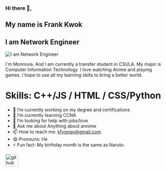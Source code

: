 ### Hi there 👋, 

## My name is Frank Kwok
## I am Network Engineer
![I am Network Engineer](https://images.nintendolife.com/73d3b206dc877/one-piece-banner.900x.jpg)

I'm Monrovia. And I am currently a transfer student in CSULA. My major is Computer Information Technology. I love watching Anime and playing games. I hope to use all my learning skills to bring a better world. 

# Skills: C++/JS / HTML / CSS/Python

- 🔭 I’m currently working on my degree and certifications 
- 🌱 I’m currently learning CCNA 
- 🤔 I’m looking for help with jobs/love 
- 💬 Ask me about Anything about annime 
- 📫 How to reach me: kfygogo@gmail.com 
- 😄 Pronouns: He 
- ⚡ Fun fact: My birthday month is the same as Naruto 


[<img src='https://cdn.jsdelivr.net/npm/simple-icons@3.0.1/icons/github.svg' alt='github' height='40'>](https://github.com/AsianPrince24)  



